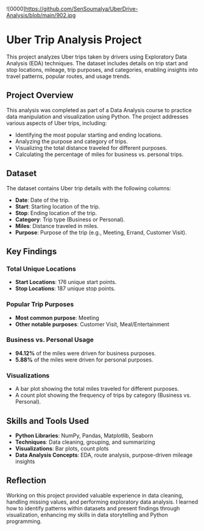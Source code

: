 ![0000]https://github.com/SenSoumalya/UberDrive-Analysis/blob/main/902.jpg

# Uber Trip Analysis Project

This project analyzes Uber trips taken by drivers using Exploratory Data Analysis (EDA) techniques. The dataset includes details on trip start and stop locations, mileage, trip purposes, and categories, enabling insights into travel patterns, popular routes, and usage trends.

## Project Overview
This analysis was completed as part of a Data Analysis course to practice data manipulation and visualization using Python. The project addresses various aspects of Uber trips, including:

- Identifying the most popular starting and ending locations.
- Analyzing the purpose and category of trips.
- Visualizing the total distance traveled for different purposes.
- Calculating the percentage of miles for business vs. personal trips.

## Dataset
The dataset contains Uber trip details with the following columns:

- **Date**: Date of the trip.
- **Start**: Starting location of the trip.
- **Stop**: Ending location of the trip.
- **Category**: Trip type (Business or Personal).
- **Miles**: Distance traveled in miles.
- **Purpose**: Purpose of the trip (e.g., Meeting, Errand, Customer Visit).

## Key Findings

### Total Unique Locations
- **Start Locations**: 176 unique start points.
- **Stop Locations**: 187 unique stop points.

### Popular Trip Purposes
- **Most common purpose**: Meeting
- **Other notable purposes**: Customer Visit, Meal/Entertainment

### Business vs. Personal Usage
- **94.12%** of the miles were driven for business purposes.
- **5.88%** of the miles were driven for personal purposes.

### Visualizations
- A bar plot showing the total miles traveled for different purposes.
- A count plot showing the frequency of trips by category (Business vs. Personal).

## Skills and Tools Used
- **Python Libraries**: NumPy, Pandas, Matplotlib, Seaborn
- **Techniques**: Data cleaning, grouping, and summarizing
- **Visualizations**: Bar plots, count plots
- **Data Analysis Concepts**: EDA, route analysis, purpose-driven mileage insights

## Reflection
Working on this project provided valuable experience in data cleaning, handling missing values, and performing exploratory data analysis. I learned how to identify patterns within datasets and present findings through visualization, enhancing my skills in data storytelling and Python programming.
